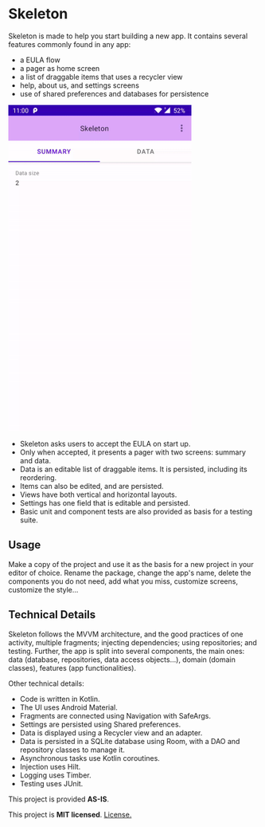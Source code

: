 # Skeleton
Skeleton is made to help you start building a new app. It contains several features commonly found
in any app:
- a EULA flow
- a pager as home screen
- a list of draggable items that uses a recycler view
- help, about us, and settings screens
- use of shared preferences and databases for persistence


<img src="/media/flow.gif" alt="Skeleton user flow" width="368px" />

 
- Skeleton asks users to accept the EULA on start up. 
- Only when accepted, it presents a pager with two screens: summary and data.
- Data is an editable list of draggable items. It is persisted, including its reordering.
- Items can also be edited, and are persisted. 
- Views have both vertical and horizontal layouts.
- Settings has one field that is editable and persisted.
- Basic unit and component tests are also provided as basis for a testing suite.

## Usage
Make a copy of the project and use it as the basis for a new project in your editor of choice.
Rename the package, change the app's name, delete the components you do not need, add what you
miss, customize screens, customize the style...

## Technical Details
Skeleton follows the MVVM architecture, and the good practices of one activity, multiple fragments;
injecting dependencies; using repositories; and testing.
Further, the app is split into several components, the main ones: data (database, repositories,
data access objects...), domain (domain classes), features (app functionalities).

Other technical details:
- Code is written in Kotlin.
- The UI uses Android Material.
- Fragments are connected using Navigation with SafeArgs.
- Settings are persisted using Shared preferences.
- Data is displayed using a Recycler view and an adapter.
- Data is persisted in a SQLite database using Room, with a DAO and repository classes to manage it.
- Asynchronous tasks use Kotlin coroutines.
- Injection uses Hilt.
- Logging uses Timber.
- Testing uses JUnit.


This project is provided **AS-IS**.

This project is **MIT licensed**. [License.](license)